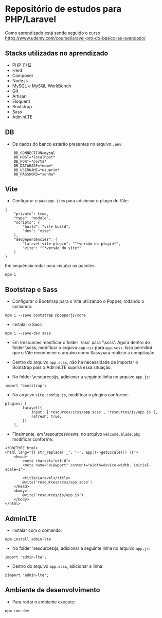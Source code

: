 # Repositório de estudos para PHP/Laravel

Como aprendizado está sendo seguido o curso https://www.udemy.com/course/laravel-pro-do-basico-ao-avancado/

## Stacks utilizadas no aprendizado

  - PHP 11/12
  - Herd
  - Composer
  - Node.js
  - MySQL e MySQL WorkBench
  - Git
  - Artisan
  - Eloquent
  - Bootstrap
  - Sass
  - AdminLTE

## DB

- Os dados do banco estarão presentes no arquivo `.env`:
```
    DB_CONNECTION=mysql
    DB_HOST=*localhost*
    DB_PORT=*porta*
    DB_DATABASE=*nome*
    DB_USERNAME=*usuario*
    DB_PASSWORD=*senha*
```

## Vite

- Configurar o `package.json` para adicionar o plugin do Vite:
```
{
    "private": true,
    "type": "module",
    "scripts": {
        "build": "vite build",
        "dev": "vite"
    },
    "devDependencies": {
        "laravel-vite-plugin": "^*versão do plugin*",
        "vite": "^*versão do vite*"
    }
}
```

Em sequência rodar para instalar os pacotes:
```
npm i
```

## Bootstrap e Sass

- Configurar o Bootstrap para o Vite utilizando o Popper, rodando o comando:
```
npm i --save bootstrap @popperjs/core
```

- Instalar o Sass:
```
npm i --save-dev sass
```

- Em \resources modificar o folder '\css' para '\scss'. Agora dentro do folder \scss, modificar o arquivo `app.css` para `app.scss`. Isso permitirá que o Vite reconhecer o arquivo como Sass para realizar a compilação.

- Dentro do arquivo `app.scss`, não há necessidade de importar o Bootstrap pois o AdminLTE suprirá essa situação.

- No folder \resources\js, adicionar a seguinte linha no arquivo `app.js`:
```
import 'bootstrap';
```

- No arquivo `vite.config.js`, modificar o plugins conforme:
```
plugins: [
        laravel({
            input: ['resources/scss/app.scss', 'resources/js/app.js'],
            refresh: true,
        })
    ],
```

- Finalmente, em \resources\views, no arquivo `welcome.blade.php` modificar conforme:
```
<!DOCTYPE html>
<html lang="{{ str_replace('_', '-', app()->getLocale()) }}">
    <head>
        <meta charset="utf-8">
        <meta name="viewport" content="width=device-width, initial-scale=1">

        <title>Laravel</title>
        @vite('resources/scss/app.scss')
    </head>
    <body>
        @vite('resources/js/app.js')
    </body>
</html>
```

## AdminLTE

 - Instalar com o comando:
```
npm install admin-lte
```

- No folder \resources\js, adicionar a seguinte linha no arquivo `app.js`:
```
import 'admin-lte';
```

- Dentro do arquivo `app.scss`, adicionar a linha:
```
@import 'admin-lte';
```


## Ambiente de desenvolvimento

 - Para rodar o ambiente execute:
```
npm run dev
```
